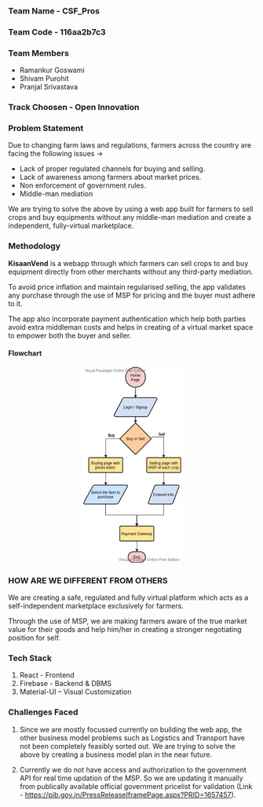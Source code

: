 ### Team Name - CSF_Pros

### Team Code - 116aa2b7c3

### Team Members

- Ramankur Goswami
- Shivam Purohit
- Pranjal Srivastava

### Track Choosen - Open Innovation

### Problem Statement

Due to changing farm laws and regulations, farmers across the country are facing the following issues ->

- Lack of proper regulated channels for buying and selling.
- Lack of awareness among farmers about market prices.
- Non enforcement of government rules.
- Middle-man mediation

We are trying to solve the above by using a web app built for farmers to sell crops and buy equipments without any middle-man mediation and create a independent, fully-virtual marketplace.

### Methodology

**KisaanVend** is a webapp through which farmers can sell crops to and buy equipment directly from other merchants without any third-party mediation.
 
To avoid price inflation and maintain regularised selling, the app validates any purchase through the use of MSP for pricing and the buyer must adhere to it.
 
The app also incorporate payment authentication which help both parties avoid extra middleman costs and helps in creating of a virtual market space to empower both the buyer and seller.

#### Flowchart

<p align='center'><img src="./flowchart.jpeg" alt="flowchart" height=400 /></p>

### HOW ARE WE DIFFERENT FROM OTHERS

We are creating a safe, regulated and fully virtual platform which acts as a self-independent marketplace exclusively for farmers. 

Through the use of MSP, we are making farmers aware of the true market value for their goods and help him/her in creating a stronger negotiating position for self.

### Tech Stack

1. React - Frontend
2. Firebase - Backend & DBMS
3. Material-UI – Visual Customization

### Challenges Faced

1. Since we are mostly focussed currently on building the web app, the other business model problems such as Logistics and Transport have not been completely feasibly sorted out. We are trying to solve the above by creating a business model plan in the near future. 

2. Currently we do not have access and authorization to the government API for real time updation of the MSP. So we are updating it manually from publically available official government pricelist for validation (Link - https://pib.gov.in/PressReleaseIframePage.aspx?PRID=1657457).


